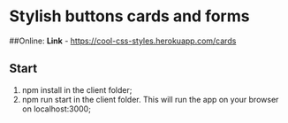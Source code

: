 # Stylish buttons cards and forms

##Online:
**Link** - https://cool-css-styles.herokuapp.com/cards

## Start
1. npm install in the client folder;
2. npm run start in the client folder. This will run the app on your browser on localhost:3000;
